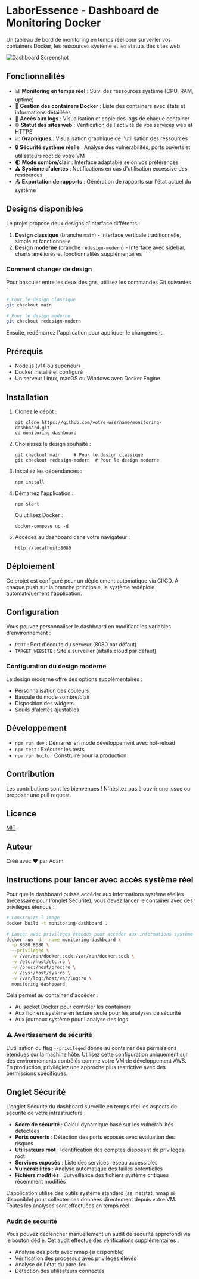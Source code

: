 # LaborEssence - Dashboard de Monitoring Docker

Un tableau de bord de monitoring en temps réel pour surveiller vos containers Docker, les ressources système et les statuts des sites web.

![Dashboard Screenshot](https://via.placeholder.com/800x400?text=LaborEssence+Dashboard)

## Fonctionnalités

- 📊 **Monitoring en temps réel** : Suivi des ressources système (CPU, RAM, uptime)
- 🐳 **Gestion des containers Docker** : Liste des containers avec états et informations détaillées
- 📝 **Accès aux logs** : Visualisation et copie des logs de chaque container
- 🌐 **Statut des sites web** : Vérification de l'activité de vos services web et HTTPS
- 📈 **Graphiques** : Visualisation graphique de l'utilisation des ressources
- 🔒 **Sécurité système réelle** : Analyse des vulnérabilités, ports ouverts et utilisateurs root de votre VM
- 🌓 **Mode sombre/clair** : Interface adaptable selon vos préférences
- ⚠️ **Système d'alertes** : Notifications en cas d'utilisation excessive des ressources
- 📤 **Exportation de rapports** : Génération de rapports sur l'état actuel du système

## Designs disponibles

Le projet propose deux designs d'interface différents :

1. **Design classique** (branche `main`) - Interface verticale traditionnelle, simple et fonctionnelle
2. **Design moderne** (branche `redesign-modern`) - Interface avec sidebar, charts améliorés et fonctionnalités supplémentaires

### Comment changer de design

Pour basculer entre les deux designs, utilisez les commandes Git suivantes :

```bash
# Pour le design classique
git checkout main

# Pour le design moderne
git checkout redesign-modern
```

Ensuite, redémarrez l'application pour appliquer le changement.

## Prérequis

- Node.js (v14 ou supérieur)
- Docker installé et configuré
- Un serveur Linux, macOS ou Windows avec Docker Engine

## Installation

1. Clonez le dépôt :
   ```
   git clone https://github.com/votre-username/monitoring-dashboard.git
   cd monitoring-dashboard
   ```

2. Choisissez le design souhaité :
   ```
   git checkout main     # Pour le design classique
   git checkout redesign-modern  # Pour le design moderne
   ```

3. Installez les dépendances :
   ```
   npm install
   ```

4. Démarrez l'application :
   ```
   npm start
   ```
   
   Ou utilisez Docker :
   ```
   docker-compose up -d
   ```

5. Accédez au dashboard dans votre navigateur :
   ```
   http://localhost:8080
   ```

## Déploiement

Ce projet est configuré pour un déploiement automatique via CI/CD. À chaque push sur la branche principale, le système redéploie automatiquement l'application.

## Configuration

Vous pouvez personnaliser le dashboard en modifiant les variables d'environnement :

- `PORT` : Port d'écoute du serveur (8080 par défaut)
- `TARGET_WEBSITE` : Site à surveiller (aitalla.cloud par défaut)

### Configuration du design moderne

Le design moderne offre des options supplémentaires :

- Personnalisation des couleurs
- Bascule du mode sombre/clair
- Disposition des widgets
- Seuils d'alertes ajustables

## Développement

- `npm run dev` : Démarrer en mode développement avec hot-reload
- `npm test` : Exécuter les tests
- `npm run build` : Construire pour la production

## Contribution

Les contributions sont les bienvenues ! N'hésitez pas à ouvrir une issue ou proposer une pull request.

## Licence

[MIT](LICENSE)

## Auteur

Créé avec ❤️ par Adam 

## Instructions pour lancer avec accès système réel

Pour que le dashboard puisse accéder aux informations système réelles (nécessaire pour l'onglet Sécurité), vous devez lancer le container avec des privilèges étendus :

```bash
# Construire l'image
docker build -t monitoring-dashboard .

# Lancer avec privilèges étendus pour accéder aux informations système
docker run -d --name monitoring-dashboard \
  -p 8080:8080 \
  --privileged \
  -v /var/run/docker.sock:/var/run/docker.sock \
  -v /etc:/host/etc:ro \
  -v /proc:/host/proc:ro \
  -v /sys:/host/sys:ro \
  -v /var/log:/host/var/log:ro \
  monitoring-dashboard
```

Cela permet au container d'accéder :
- Au socket Docker pour contrôler les containers
- Aux fichiers système en lecture seule pour les analyses de sécurité
- Aux journaux système pour l'analyse des logs

### ⚠️ Avertissement de sécurité

L'utilisation du flag `--privileged` donne au container des permissions étendues sur la machine hôte. 
Utilisez cette configuration uniquement sur des environnements contrôlés comme votre VM de développement AWS.
En production, privilégiez une approche plus restrictive avec des permissions spécifiques.

## Onglet Sécurité

L'onglet Sécurité du dashboard surveille en temps réel les aspects de sécurité de votre infrastructure :

- **Score de sécurité** : Calcul dynamique basé sur les vulnérabilités détectées
- **Ports ouverts** : Détection des ports exposés avec évaluation des risques
- **Utilisateurs root** : Identification des comptes disposant de privilèges root
- **Services exposés** : Liste des services réseau accessibles 
- **Vulnérabilités** : Analyse automatique des failles potentielles
- **Fichiers modifiés** : Surveillance des fichiers système critiques récemment modifiés

L'application utilise des outils système standard (ss, netstat, nmap si disponible) pour collecter ces données directement depuis votre VM. Toutes les analyses sont effectuées en temps réel.

### Audit de sécurité

Vous pouvez déclencher manuellement un audit de sécurité approfondi via le bouton dédié. Cet audit effectue des vérifications supplémentaires :

- Analyse des ports avec nmap (si disponible)
- Vérification des processus avec privilèges élevés
- Analyse de l'état du pare-feu
- Détection des utilisateurs connectés 